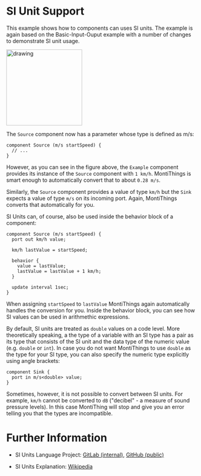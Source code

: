 # SI Unit Support

This example shows how to components can uses SI units. 
The example is again based on the Basic-Input-Ouput example with a number of 
changes to demonstrate SI unit usage.

<img src="docs/SIUnitsMT.png" alt="drawing" height="200px"/>

The `Source` component now has a parameter whose type is defined as m/s:
```
component Source (m/s startSpeed) {
  // ...
}
```
However, as you can see in the figure above, the `Example` component provides
its instance of the `Source` component with `1 km/h`. 
MontiThings is smart enough to automatically convert that to about `0.28 m/s`. 

Similarly, the `Source` component provides a value of type `km/h` but the 
`Sink` expects a value of type `m/s` on its incoming port. 
Again, MontiThings converts that automatically for you.

SI Units can, of course, also be used inside the behavior block of a component:
```
component Source (m/s startSpeed) {
  port out km/h value;

  km/h lastValue = startSpeed;

  behavior {
    value = lastValue;
    lastValue = lastValue + 1 km/h;
  }

  update interval 1sec;
}
```

When assigning `startSpeed` to `lastValue` MontiThings again automatically 
handles the conversion for you. 
Inside the behavior block, you can see how SI values can be used in arithmethic
expressions.

By default, SI units are treated as `double` values on a code level. 
More theoretically speaking, a the type of a variable with an SI type has a 
pair as its type that consists of the SI unit and the data type of the numeric
value (e.g. `double` or `int`). 
In case you do not want MontiThings to use `double` as the type for your SI 
type, you can also specify the numeric type explicitly using angle brackets:
```
component Sink {
  port in m/s<double> value;
}
```

Sometimes, however, it is not possible to convert between SI units. 
For example, `km/h` cannot be converted to `dB` ("decibel" - a measure of 
sound pressure levels). 
In this case MontiThing will stop and give you an error telling you that the 
types are incompatible.


# Further Information

- SI Units Language Project: 
[GitLab (internal)][si-gitlab], 
[GitHub (public)][si-github]

- SI Units Explanation: [Wikipedia][si-wikipedia] 


[si-gitlab]: https://git.rwth-aachen.de/monticore/languages/siunits
[si-github]: https://github.com/MontiCore/siunits
[si-wikipedia]: https://en.wikipedia.org/wiki/International_System_of_Units

